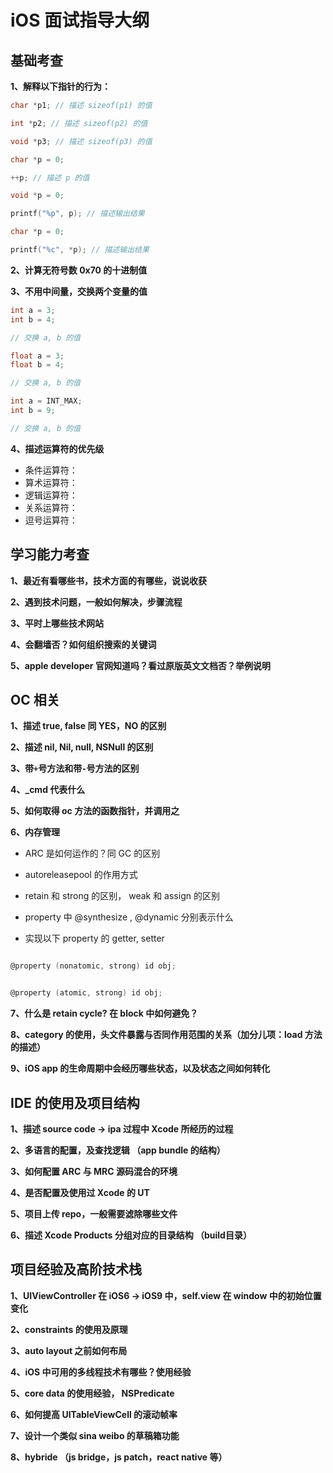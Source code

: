# iOS 面试指导大纲


## 基础考查

**1、解释以下指针的行为：**

```c
char *p1; // 描述 sizeof(p1) 的值

int *p2; // 描述 sizeof(p2) 的值

void *p3; // 描述 sizeof(p3) 的值
```

```c
char *p = 0;

++p; // 描述 p 的值
```

```c
void *p = 0;

printf("%p", p); // 描述输出结果
```

```c
char *p = 0;

printf("%c", *p); // 描述输出结果
```


**2、计算无符号数 0x70 的十进制值**

**3、不用中间量，交换两个变量的值**

```c
int a = 3;
int b = 4;

// 交换 a, b 的值
```

```c
float a = 3;
float b = 4;

// 交换 a, b 的值
```

```c
int a = INT_MAX;
int b = 9;

// 交换 a, b 的值
```

**4、描述运算符的优先级**

- 条件运算符：
- 算术运算符：
- 逻辑运算符：
- 关系运算符：
- 逗号运算符：


## 学习能力考查

**1、最近有看哪些书，技术方面的有哪些，说说收获**

**2、遇到技术问题，一般如何解决，步骤流程**

**3、平时上哪些技术网站**

**4、会翻墙否？如何组织搜索的关键词**

**5、apple developer 官网知道吗？看过原版英文文档否？举例说明**


## OC 相关

**1、描述 true, false 同 YES，NO 的区别**

**2、描述 nil, Nil, null, NSNull 的区别**

**3、带`+`号方法和带`-`号方法的区别**

**4、_cmd 代表什么**

**5、如何取得 oc 方法的函数指针，并调用之**

**6、内存管理**

- ARC 是如何运作的？同 GC 的区别

- autoreleasepool 的作用方式

-  retain 和 strong 的区别， weak 和 assign 的区别

- property 中 @synthesize , @dynamic 分别表示什么

- 实现以下 property 的 getter, setter

```objective-c

@property (nonatomic, strong) id obj;

```

```objective-c

@property (atomic, strong) id obj;

```

**7、什么是 retain cycle? 在 block 中如何避免？**

**8、category 的使用，头文件暴露与否同作用范围的关系（加分儿项：load 方法的描述）**

**9、iOS app 的生命周期中会经历哪些状态，以及状态之间如何转化**


## IDE 的使用及项目结构

**1、描述 source code -> ipa 过程中 Xcode 所经历的过程**

**2、多语言的配置，及查找逻辑 （app  bundle 的结构）**

**3、如何配置 ARC 与 MRC 源码混合的环境**

**4、是否配置及使用过 Xcode 的 UT**

**5、项目上传 repo，一般需要滤除哪些文件**

**6、描述 Xcode Products 分组对应的目录结构 （build目录）**


## 项目经验及高阶技术栈

**1、UIViewController 在 iOS6 -> iOS9 中，self.view 在 window 中的初始位置变化**

**2、constraints 的使用及原理**

**3、auto layout 之前如何布局**

**4、iOS 中可用的多线程技术有哪些？使用经验**

**5、core data 的使用经验， NSPredicate**

**6、如何提高 UITableViewCell 的滚动帧率**

**7、设计一个类似 sina weibo 的草稿箱功能**

**8、hybride （js bridge，js patch，react native 等）**

